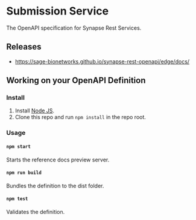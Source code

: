 # Submission Service

The OpenAPI specification for Synapse Rest Services.

## Releases
* https://sage-bionetworks.github.io/synapse-rest-openapi/edge/docs/


## Working on your OpenAPI Definition

### Install

1. Install [Node JS](https://nodejs.org/).
2. Clone this repo and run `npm install` in the repo root.

### Usage

#### `npm start`

Starts the reference docs preview server.

#### `npm run build`

Bundles the definition to the dist folder.

#### `npm test`

Validates the definition.